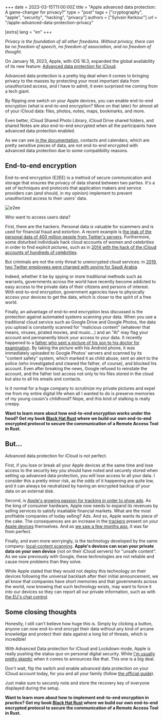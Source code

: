 +++
date = 2023-03-15T11:00:00Z
title = "Apple advanced data protection: A game-changer for privacy?"
type = "post"
tags = ["cryptography", "apple", "security", "hacking", "privacy"]
authors = ["Sylvain Kerkour"]
url = "/apple-advanced-data-protection-privacy"

[extra]
lang = "en"
+++

*Privacy is the foundation of all other freedoms. Without privacy, there can be no freedom of speech, no freedom of association, and no freedom of thought.*

On January 18, 2023, Apple, with iOS 16.3, expanded the global availability of its new feature: [Advanced data protection for iCloud](https://support.apple.com/guide/security/advanced-data-protection-for-icloud-sec973254c5f/web).

Advanced data protection is a pretty big deal when it comes to bringing privacy to the masses by protecting your most important data from unauthorized access, and I have to admit, it even surprised me coming from a tech giant.

By flipping one switch on your Apple devices, you can enable end-to-end encryption (what is end-to-end encryption? More on that later) for almost all of your iCloud data: files, photos, notes, maps, bookmarks, and more.

Even better, iCloud Shared Photo Library, iCloud Drive shared folders, and shared Notes are also end-to-end encrypted when all the participants have advanced data protection enabled.

As we can see [in the documentation](https://support.apple.com/en-us/HT202303#advanced), contacts and calendars, which are pretty sensitive pieces of data, are not end-to-end encrypted with advanced data protection due to some compatibility reasons.

## End-to-end encryption

End-to-end encryption (E2EE) is a method of secure communication and storage that ensures the privacy of data shared between two parties. It's a set of techniques and protocols that application makers and service providers can (and should, in my opinion) implement to prevent unauthorized access to their users' data.

![e2ee](/2021/signatures-modern-end-to-end-encryption/encrypted_communication.svg)


Who want to access users data?

First, there are the hackers. Personal data is valuable for scammers and is used for financial fraud and extortion. A recent example is [the leak of the personal data of 400 million people from Twitter's servers](https://www.bleepingcomputer.com/news/security/hacker-claims-to-be-selling-twitter-data-of-400-million-users/). Furthermore, some disturbed individuals hack cloud accounts of women and celebrities in order to find explicit pictures, such as in [2014 with the hack of the iCloud accounts of hundreds of celebrities](https://www.bbc.com/news/technology-29039294).

But criminals are not the only threat to unencrypted cloud services: in [2019, two Twitter employees were charged with spying for Saudi Arabia](https://www.nytimes.com/2019/11/06/technology/twitter-saudi-arabia-spies.html).

Indeed, whether it be by spying or more traditional methods such as warrants, governments across the world have recently become addicted to easy access to the private data of their citizens and persons of interest. With end-to-end encryption, government agencies have to physically access your devices to get the data, which is closer to the spirit of a free world.

Finally, an advantage of end-to-end encryption less discussed is the protection against automated systems scanning your data. When you use a traditional cloud service such as Google Drive and Google Photos, the data you upload is constantly scanned for "malicious content" (whatever that means, viruses, pirated movies, and music...) and an "AI" may flag your account and permanently block your access to your data. It recently happened to a [father who sent a picture of his son to his doctor for examination](https://www.nytimes.com/2022/08/21/technology/google-surveillance-toddler-photo.html). By taking the picture with his Android phone, it was immediately uploaded to Google Photos' servers and scanned by its "content safety" system, which marked it as child abuse, sent an alert to the police (who investigated and cleared the father, of course), and blocked his account. Even after breaking the news, Google refused to reinstate the account, and the father lost access not only to his files stored in the cloud but also to all his emails and contacts.

Is it normal for a huge company to scrutinize my private pictures and expel me from my entire digital life when all I wanted to do is preserve memories of my young cousin's childhood? Nope, and this kind of stalking is really creepy.

**Want to learn more about how end-to-end encryption works under the hood? Get my book [Black Hat Rust](https://kerkour.com/black-hat-rust) where we build our own end-to-end encrypted protocol to secure the communication of a Remote Access Tool in Rust.**

## But...

Advanced data protection for iCloud is not perfect.

First, if you lose or break all your Apple devices at the same time and lose access to the security key you should have noted and securely stored when setting up advanced data protection, you will lose access to all your data. I consider this a pretty minor risk, as the odds of it happening are quite low, and it can always be neutralized by having an encrypted backup of your data on an external disk.

Second, is [Apple's growing passion for tracking in order to show ads](https://www.bloomberg.com/news/newsletters/2022-08-14/apple-aapl-set-to-expand-advertising-bringing-ads-to-maps-tv-and-books-apps-l6tdqqmg). As the king of consumer hardware, Apple now needs to expand its revenues by selling services to satisfy insatiable financial markets. What are the most profitable companies of today selling? Ads. And so, Apple wants its piece of the cake. The consequences are an increase in the [trackers](https://twitter.com/mysk_co/status/1588308341780262912) present on your [Apple devices](https://sneak.berlin/20220409/apple-is-still-tracking-you-without-consent/) themselves. And as [we saw a few months ago](https://kerkour.com/iphone-privacy), it was far from perfect.

Finally, and even more worryingly, is the technology developed by the same company: [local-content scanning](https://appleprivacyletter.com/). **Apple's devices can scan your private data on your own device** (not on their iCloud servers) for "unsafe content". As we saw previously with Google, these technologies are not reliable and cause more problems than they solve.

While Apple stated that they would not deploy this technology on their devices following the universal backlash after their initial announcement, we all know that companies have short memories and that governments across the world, now knowing that such technology exists, may want to force it into our devices so they can report all our private information, such as with [the EU's chat control](https://mullvad.net/en/chatcontrol/campaign).

## Some closing thoughts

Honestly, I still can't believe how huge this is. Simply by clicking a button, anyone can now end-to-end encrypt their data without any kind of arcane knowledge and protect their data against a long list of threats, which is incredible!

With Advanced Data protection for iCloud and Lockdown mode, Apple is really pushing the status quo on personal digital security. While [I'm usually pretty skeptic](https://kerkour.com/iphone-privacy) when it comes to announces like that. This one is a big deal.

Don't wait, flip the switch and enable advanced data protection on your iCloud account today, for you and all your family (follow [the official guide](https://support.apple.com/en-us/HT212520)).

Just make sure to securely note and store the recovery key of everyone displayed during the setup.


**Want to learn more about how to implement end-to-end encryption in practice? Get my book [Black Hat Rust](https://kerkour.com/black-hat-rust) where we build our own end-to-end encrypted protocol to secure the communication of a Remote Access Tool in  Rust.**
